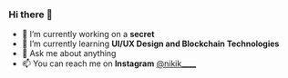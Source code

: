 ### Hi there 👋
- 🔭 I’m currently working on a **secret**
- 🌱 I’m currently learning **UI/UX Design and Blockchain Technologies**
- 💬 Ask me about anything
- 📫 You can reach me on **Instagram** [@nikik____](https://www.instagram.com/nikik____/)
